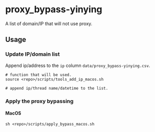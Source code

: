 # proxy_bypass-yinying
A list of domain/IP that will not use proxy.


## Usage

### Update IP/domain list
Append ip/address to the `ip` column `data/proxy_bypass-yinying.csv`.
```shell
# function that will be used.
source <repo>/scripts/tools_add_ip_macos.sh

# append ip/thread name/datetime to the list.
```

### Apply the proxy bypassing


#### MacOS
```shell
sh <repo>/scripts/apply_bypass_macos.sh

```
